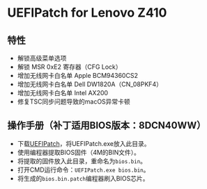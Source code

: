 # UEFIPatch for Lenovo Z410

## 特性

* 解锁高级菜单选项
* 解锁 MSR 0xE2 寄存器（CFG Lock）
* 增加无线网卡白名单 Apple BCM94360CS2
* 增加无线网卡白名单 Dell DW1820A（CN_08PKF4）
* 增加无线网卡白名单 Intel AX200
* 修复TSC同步问题导致的macOS异常卡顿

## 操作手册（补丁适用BIOS版本：8DCN40WW）

* 下载[UEFIPatch](https://github.com/LongSoft/UEFITool/releases/download/0.28.0/UEFIPatch_0.28.0_win32.zip)，将UEFIPatch.exe放入此目录。
* 使用编程器提取BIOS固件（4M的BIN文件）。
* 将提取的固件放入此目录，重命名为`bios.bin`。
* 打开CMD运行命令：`UEFIPatch.exe bios.bin`。
* 将生成的`bios.bin.patch`编程器刷入BIOS芯片。
